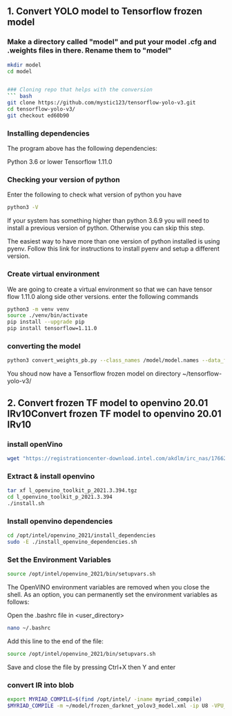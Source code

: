 






## 1. Convert YOLO model to Tensorflow frozen model

### Make a directory called "model" and put your model .cfg and .weights files in there. Rename them to "model" 

```bash
mkdir model
cd model


### Cloning repo that helps with the conversion
``` bash
git clone https://github.com/mystic123/tensorflow-yolo-v3.git
cd tensorflow-yolo-v3/
git checkout ed60b90
```

### Installing dependencies

The program above has the following dependencies:

Python 3.6 or lower
Tensorflow 1.11.0

### Checking your version of python

Enter the following to check what version of python you have

```bash
python3 -V
```

If your system has something higher than python 3.6.9 you will need to install a previous version of python. Otherwise you can skip this step.

The easiest way to have more than one version of python installed is using pyenv. Follow this link for instructions to install pyenv and setup a different version.


### Create virtual environment

We are going to create a virtual environment so that we can have tensor flow 1.11.0 along side other versions. enter the following commands

```bash
python3 -m venv venv
source ./venv/bin/activate
pip install --upgrade pip
pip install tensorflow=1.11.0
```



### converting the model

```bash
python3 convert_weights_pb.py --class_names /model/model.names --data_format NHWC --weights_file /model/model.weights
```

You shoud now have a Tensorflow frozen model on directory ~/tensorflow-yolo-v3/



## 2. Convert frozen TF model to openvino 20.01 IRv10Convert frozen TF model to openvino 20.01 IRv10

### install openVino

```bash
wget "https://registrationcenter-download.intel.com/akdlm/irc_nas/17662/l_openvino_toolkit_p_2021.3.394.tgz"
```

### Extract & install openvino

``` bash
tar xf l_openvino_toolkit_p_2021.3.394.tgz
cd l_openvino_toolkit_p_2021.3.394
./install.sh
```

### Install openvino dependencies

```bash
cd /opt/intel/openvino_2021/install_dependencies
sudo -E ./install_openvino_dependencies.sh
```

### Set the Environment Variables

```bash
source /opt/intel/openvino_2021/bin/setupvars.sh
```

The OpenVINO environment variables are removed when you close the shell. As an option, you can permanently set the environment variables as follows:

Open the .bashrc file in <user_directory>

```bash
nano ~/.bashrc
```

Add this line to the end of the file:

```bash
source /opt/intel/openvino_2021/bin/setupvars.sh
```

Save and close the file by pressing Ctrl+X then Y and enter 

### convert IR into blob

```bash
export MYRIAD_COMPILE=$(find /opt/intel/ -iname myriad_compile)
$MYRIAD_COMPILE -m ~/model/frozen_darknet_yolov3_model.xml -ip U8 -VPU_NUMBER_OF_SHAVES 5 -VPU_NUMBER_OF_CMX_SLICES 5 -o ~/model/
```

